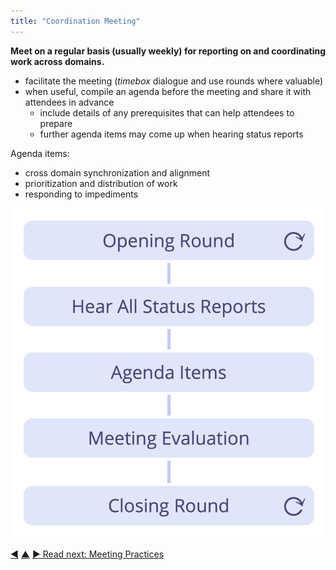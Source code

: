 ```yaml
---
title: "Coordination Meeting"
---
```



**Meet on a regular basis (usually weekly) for reporting on and coordinating work across domains.**

-   facilitate the meeting (<dfn data-info="Timebox: A fixed period of time spent focused on a specific activity (which is not necessarily finished by the end of the timebox).">timebox</dfn> dialogue and use rounds where valuable)
-   when useful, compile an agenda before the meeting and share it with attendees in advance
    -   include details of any prerequisites that can help attendees to prepare
    -   further agenda items may come up when hearing status reports

Agenda items:

- cross domain synchronization and alignment
- prioritization and distribution of work
- responding to impediments

![Phases of a coordination meeting](img/meetings/coordination-meeting.png)


<div class="bottom-nav">
<a href="planning-and-review-meetings.html" title="Back to: Planning And Review Meetings">◀</a> <a href="focused-interactions.html" title="Up: Focused Interactions">▲</a> <a href="meeting-practices.html" title="">▶ Read next: Meeting Practices</a>
</div>

